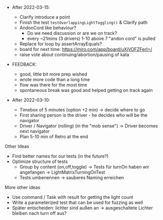 - After 2022-03-15:
  - Clarify introduce a point
  - Finish the test `testOverlappingLightToggling()` & Clarify path
  - AndonCord like behaviour?
    - Do we need discussion or are we on track?
    - every ~21mins (3 drivers) 1-10 above 7 "andon cord" is pulled
  - Replace for loop by assertArrayEquals?
  - board for next time: https://miro.com/app/board/uXjVOFZFerI=/
  - raise vote about continuing/abortion/pausing of kata

- FEEDBACK:
  - good, little bit more prep wished
  - wrote more code than a long time
  - flow was there for the most time
  - spontaneous break was good and helped getting on track again


- After 2022-03-10:
  - Timebox of 5 minutes (option +2 min) -> decide where to go
  - First sharing person is the driver - he decides who will be the navigator
  - Driver / Navigator (rolling) (in the "mob sense")
    -> Driver becomes next navigator
  - Plan 5-10 min of Retro at the end
  

Other Ideas
- Find better names for our tests (in the future?)
- Optimize structure of tests 
  - Group by content (on,off,toggle)
    -> Tests für turnOn haben wir angefangen -> LightMatrixTurningOnTest
  - Tests umbenennen -> sauberes Naming erreichen

More other ideas
- Use command / Task with result for getting the light count
- Write a parameterized test that can be used for fuzzing as well
- Später entscheiden: lichter sind außen an -> ausgeschaltete Lichter bleiben nach turn off aus?
